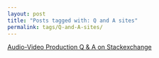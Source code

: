 ```yaml
---
layout: post
title: "Posts tagged with: Q and A sites"
permalink: tags/Q-and-A-sites/
---
```

[Audio-Video Production Q & A on Stackexchange](/2011/09/audio-video-production-q-on)
